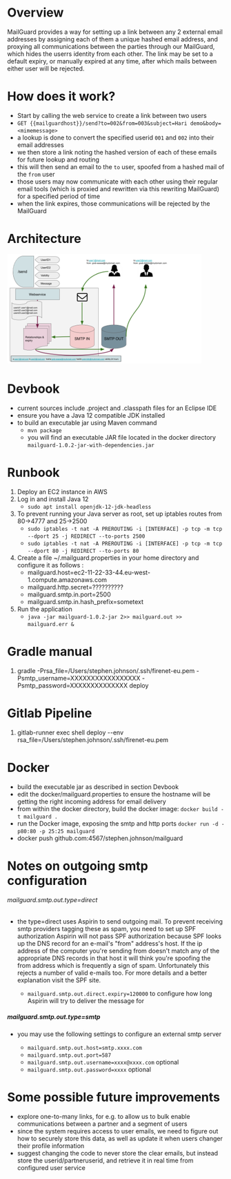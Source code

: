 # Overview
MailGuard provides a way for setting up a link between any 2 external email addresses by assigning each of them a unique hashed email address, and proxying all communications between the parties through our MailGuard, which hides the userrs identity from each other. 
The link may be set to a default expiry, or manually expired at any time, after which mails between either user will be rejected.

# How does it work?
- Start by calling the web service to create a link between two users
- ``GET {{mailguardhost}}/send?to=002&from=003&subject=Hari demo&body=<mimemessage>``
- a lookup is done to convert the specified userid ``001`` and ``002`` into their email addresses
- we then store a link noting the hashed version of each of these emails for future lookup and routing
- this will then send an email to the ``to`` user, spoofed from a hashed mail of the ``from`` user
- those users may now communicate with each other using their regular email tools (which is proxied and rewritten via this rewriting MailGuard) for a specified period of time
- when the link expires, those communications will be rejected by the MailGuard


# Architecture
<img src="./images/MailGuardArchitecture.png" width="450px">

# Devbook
- current sources include .project and .classpath files for an Eclipse IDE
- ensure you have a Java 12 compatible JDK installed
- to build an executable jar using Maven command
    * ```mvn package```
    * you will find  an executable JAR file located in the docker directory `` mailguard-1.0.2-jar-with-dependencies.jar``
    
# Runbook
1. Deploy an EC2 instance in AWS
1. Log in and install Java 12
    * ```sudo apt install openjdk-12-jdk-headless```
1. To prevent running your Java server as root, set up iptables routes from 80->4777 and 25->2500
    * ```sudo iptables -t nat -A PREROUTING -i [INTERFACE] -p tcp -m tcp --dport 25 -j REDIRECT --to-ports 2500```
    * ```sudo iptables -t nat -A PREROUTING -i [INTERFACE] -p tcp -m tcp --dport 80 -j REDIRECT --to-ports 80```
1. Create a file ~/.mailguard.properties in your home directory and configure it as follows :
    * mailguard.host=ec2-11-22-33-44.eu-west-1.compute.amazonaws.com
    * mailguard.http.secret=??????????
    * mailguard.smtp.in.port=2500
    * mailguard.smtp.in.hash_prefix=sometext
1. Run the application
	* ```java -jar mailguard-1.0.2-jar 2>> mailguard.out >> mailguard.err &```
	
# Gradle manual
1. gradle -Prsa_file=/Users/stephen.johnson/.ssh/firenet-eu.pem -Psmtp_username=XXXXXXXXXXXXXXXXX -Psmtp_password=XXXXXXXXXXXXXX deploy

# Gitlab Pipeline
1. gitlab-runner exec shell deploy --env rsa_file=/Users/stephen.johnson/.ssh/firenet-eu.pem
	

# Docker
- build the executable jar as described in section Devbook
- edit the docker/mailguard.properties to ensure the hostname will be getting the right incoming address for email delivery
- from within the docker directory, build the docker image: ``docker build -t mailguard .``
- run the Docker image, exposing the smtp and http ports ``docker run -d -p80:80 -p 25:25 mailguard``
- docker push github.com:4567/stephen.johnson/mailguard

# Notes on outgoing smtp configuration

###### mailguard.smtp.out.type=direct
- the type=direct uses Aspirin to send outgoing mail. To prevent receiving smtp providers tagging these as spam, you need to set up SPF authorization
Aspirin will not pass SPF authorization because SPF looks up the DNS record for an e-mail's "from" address's host. If the ip address of the computer you're sending from doesn't match any of the appropriate DNS records in that host it will think you're spoofing the from address which is frequently a sign of spam. Unfortunately this rejects a number of valid e-mails too. For more details and a better explanation visit the SPF site.

    * ```mailguard.smtp.out.direct.expiry=120000``` to configure how long Aspirin will try to deliver the message for
    
##### mailguard.smtp.out.type=smtp
- you may use the following settings to configure an external smtp server

    * ```mailguard.smtp.out.host=smtp.xxxx.com```
    * ```mailguard.smtp.out.port=587```
    * ```mailguard.smtp.out.username=xxxx@xxxx.com``` optional
    * ```mailguard.smtp.out.password=xxxx``` optional
    
# Some possible future improvements
- explore one-to-many links, for e.g. to allow us to bulk enable communications between a partner and a segment of users
- since the system requires access to user emails, we need to figure out how to securely store this data, as well as update it when users changer their profile information
- suggest changing the code to never store the clear emails, but instead store the userid/partneruserid, and retrieve it in real time from configured user service

	